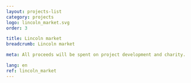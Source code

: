 ```yaml
---
layout: projects-list
category: projects
logo: lincoln_market.svg
order: 3

title: Lincoln market
breadcrumb: Lincoln market

meta: All proceeds will be spent on project development and charity.

lang: en
ref: lincoln_market
---
```


